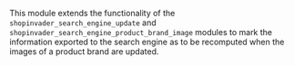 This module extends the functionality of the `shopinvader_search_engine_update` and
`shopinvader_search_engine_product_brand_image` modules to mark the information exported
to the search engine as to be recomputed when the images of a product brand are updated.

